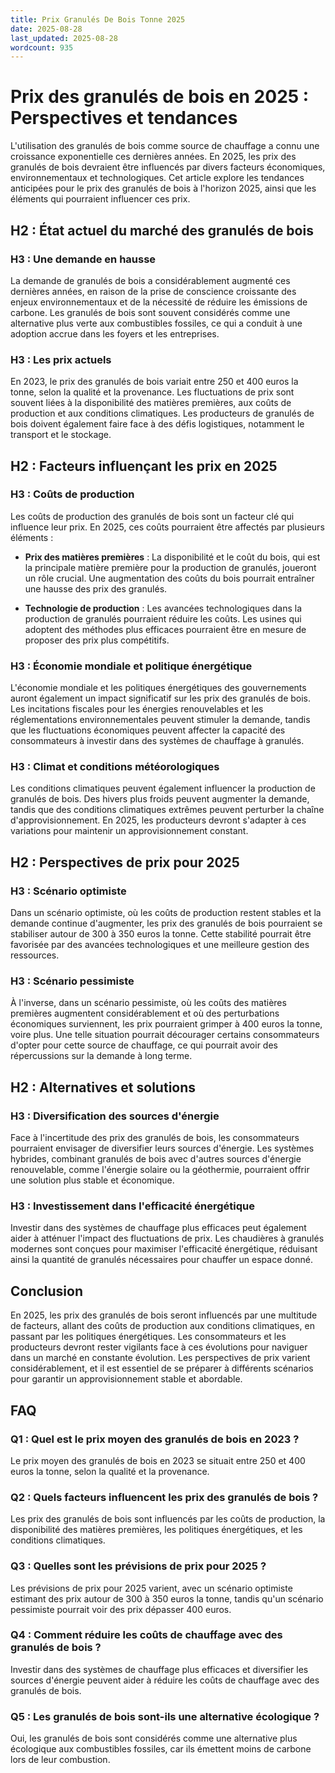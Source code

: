 ```yaml
---
title: Prix Granulés De Bois Tonne 2025
date: 2025-08-28
last_updated: 2025-08-28
wordcount: 935
---
```


# Prix des granulés de bois en 2025 : Perspectives et tendances

L'utilisation des granulés de bois comme source de chauffage a connu une croissance exponentielle ces dernières années. En 2025, les prix des granulés de bois devraient être influencés par divers facteurs économiques, environnementaux et technologiques. Cet article explore les tendances anticipées pour le prix des granulés de bois à l'horizon 2025, ainsi que les éléments qui pourraient influencer ces prix.

## H2 : État actuel du marché des granulés de bois

### H3 : Une demande en hausse

La demande de granulés de bois a considérablement augmenté ces dernières années, en raison de la prise de conscience croissante des enjeux environnementaux et de la nécessité de réduire les émissions de carbone. Les granulés de bois sont souvent considérés comme une alternative plus verte aux combustibles fossiles, ce qui a conduit à une adoption accrue dans les foyers et les entreprises.

### H3 : Les prix actuels

En 2023, le prix des granulés de bois variait entre 250 et 400 euros la tonne, selon la qualité et la provenance. Les fluctuations de prix sont souvent liées à la disponibilité des matières premières, aux coûts de production et aux conditions climatiques. Les producteurs de granulés de bois doivent également faire face à des défis logistiques, notamment le transport et le stockage.

## H2 : Facteurs influençant les prix en 2025

### H3 : Coûts de production

Les coûts de production des granulés de bois sont un facteur clé qui influence leur prix. En 2025, ces coûts pourraient être affectés par plusieurs éléments :

- **Prix des matières premières** : La disponibilité et le coût du bois, qui est la principale matière première pour la production de granulés, joueront un rôle crucial. Une augmentation des coûts du bois pourrait entraîner une hausse des prix des granulés.
  
- **Technologie de production** : Les avancées technologiques dans la production de granulés pourraient réduire les coûts. Les usines qui adoptent des méthodes plus efficaces pourraient être en mesure de proposer des prix plus compétitifs.

### H3 : Économie mondiale et politique énergétique

L'économie mondiale et les politiques énergétiques des gouvernements auront également un impact significatif sur les prix des granulés de bois. Les incitations fiscales pour les énergies renouvelables et les réglementations environnementales peuvent stimuler la demande, tandis que les fluctuations économiques peuvent affecter la capacité des consommateurs à investir dans des systèmes de chauffage à granulés.

### H3 : Climat et conditions météorologiques

Les conditions climatiques peuvent également influencer la production de granulés de bois. Des hivers plus froids peuvent augmenter la demande, tandis que des conditions climatiques extrêmes peuvent perturber la chaîne d'approvisionnement. En 2025, les producteurs devront s'adapter à ces variations pour maintenir un approvisionnement constant.

## H2 : Perspectives de prix pour 2025

### H3 : Scénario optimiste

Dans un scénario optimiste, où les coûts de production restent stables et la demande continue d'augmenter, les prix des granulés de bois pourraient se stabiliser autour de 300 à 350 euros la tonne. Cette stabilité pourrait être favorisée par des avancées technologiques et une meilleure gestion des ressources.

### H3 : Scénario pessimiste

À l'inverse, dans un scénario pessimiste, où les coûts des matières premières augmentent considérablement et où des perturbations économiques surviennent, les prix pourraient grimper à 400 euros la tonne, voire plus. Une telle situation pourrait décourager certains consommateurs d'opter pour cette source de chauffage, ce qui pourrait avoir des répercussions sur la demande à long terme.

## H2 : Alternatives et solutions

### H3 : Diversification des sources d'énergie

Face à l'incertitude des prix des granulés de bois, les consommateurs pourraient envisager de diversifier leurs sources d'énergie. Les systèmes hybrides, combinant granulés de bois avec d'autres sources d'énergie renouvelable, comme l'énergie solaire ou la géothermie, pourraient offrir une solution plus stable et économique.

### H3 : Investissement dans l'efficacité énergétique

Investir dans des systèmes de chauffage plus efficaces peut également aider à atténuer l'impact des fluctuations de prix. Les chaudières à granulés modernes sont conçues pour maximiser l'efficacité énergétique, réduisant ainsi la quantité de granulés nécessaires pour chauffer un espace donné.

## Conclusion

En 2025, les prix des granulés de bois seront influencés par une multitude de facteurs, allant des coûts de production aux conditions climatiques, en passant par les politiques énergétiques. Les consommateurs et les producteurs devront rester vigilants face à ces évolutions pour naviguer dans un marché en constante évolution. Les perspectives de prix varient considérablement, et il est essentiel de se préparer à différents scénarios pour garantir un approvisionnement stable et abordable.

## FAQ

### Q1 : Quel est le prix moyen des granulés de bois en 2023 ?

Le prix moyen des granulés de bois en 2023 se situait entre 250 et 400 euros la tonne, selon la qualité et la provenance.

### Q2 : Quels facteurs influencent les prix des granulés de bois ?

Les prix des granulés de bois sont influencés par les coûts de production, la disponibilité des matières premières, les politiques énergétiques, et les conditions climatiques.

### Q3 : Quelles sont les prévisions de prix pour 2025 ?

Les prévisions de prix pour 2025 varient, avec un scénario optimiste estimant des prix autour de 300 à 350 euros la tonne, tandis qu'un scénario pessimiste pourrait voir des prix dépasser 400 euros.

### Q4 : Comment réduire les coûts de chauffage avec des granulés de bois ?

Investir dans des systèmes de chauffage plus efficaces et diversifier les sources d'énergie peuvent aider à réduire les coûts de chauffage avec des granulés de bois.

### Q5 : Les granulés de bois sont-ils une alternative écologique ?

Oui, les granulés de bois sont considérés comme une alternative plus écologique aux combustibles fossiles, car ils émettent moins de carbone lors de leur combustion.